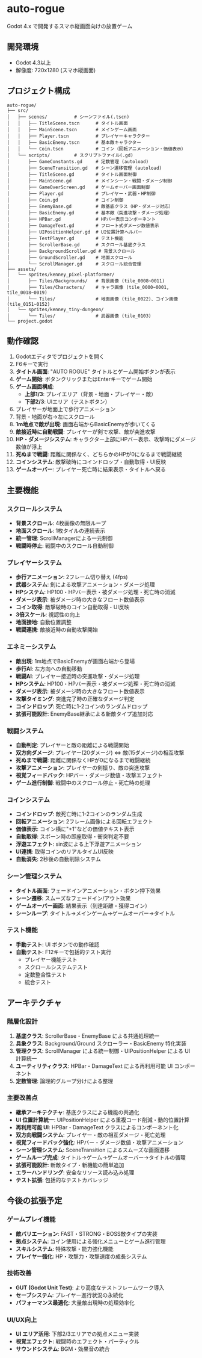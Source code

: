 # auto-rogue

Godot 4.x で開発するスマホ縦画面向けの放置ゲーム

## 開発環境

- Godot 4.3以上
- 解像度: 720x1280 (スマホ縦画面)

## プロジェクト構成

```
auto-rogue/
├── src/
│   ├── scenes/          # シーンファイル(.tscn)
│   │   ├── TitleScene.tscn      # タイトル画面
│   │   ├── MainScene.tscn       # メインゲーム画面
│   │   ├── Player.tscn          # プレイヤーキャラクター
│   │   ├── BasicEnemy.tscn      # 基本敵キャラクター
│   │   └── Coin.tscn            # コイン（回転アニメーション・価値表示）
│   └── scripts/         # スクリプトファイル(.gd)
│       ├── GameConstants.gd     # 定数管理 (autoload)
│       ├── SceneTransition.gd   # シーン遷移管理 (autoload)
│       ├── TitleScene.gd        # タイトル画面制御
│       ├── MainScene.gd         # メインシーン・戦闘・ダメージ制御
│       ├── GameOverScreen.gd    # ゲームオーバー画面制御
│       ├── Player.gd            # プレイヤー・武器・HP制御
│       ├── Coin.gd              # コイン制御
│       ├── EnemyBase.gd         # 敵基底クラス（HP・ダメージ対応）
│       ├── BasicEnemy.gd        # 基本敵（突進攻撃・ダメージ処理）
│       ├── HPBar.gd             # HPバー表示コンポーネント
│       ├── DamageText.gd        # フロート式ダメージ数値表示
│       ├── UIPositionHelper.gd  # UI位置計算ヘルパー
│       ├── TestPlayer.gd        # テスト機能
│       ├── ScrollerBase.gd      # スクロール基底クラス
│       ├── BackgroundScroller.gd # 背景スクロール
│       ├── GroundScroller.gd    # 地面スクロール
│       └── ScrollManager.gd     # スクロール統合管理
├── assets/
│   └── sprites/kenney_pixel-platformer/
│       ├── Tiles/Backgrounds/   # 背景画像 (tile_0008~0011)
│       ├── Tiles/Characters/    # キャラ画像 (tile_0000~0001, tile_0018~0019)
│       └── Tiles/               # 地面画像 (tile_0022)、コイン画像 (tile_0151~0152)
│   └── sprites/kenney_tiny-dungeon/
│       └── Tiles/               # 武器画像 (tile_0103)
└── project.godot
```

## 動作確認

1. Godotエディタでプロジェクトを開く
2. F6キーで実行
3. **タイトル画面**: "AUTO ROGUE" タイトルとゲーム開始ボタンが表示
4. **ゲーム開始**: ボタンクリックまたはEnterキーでゲーム開始
5. **ゲーム画面構成**:
   - **上部1/3**: プレイエリア（背景・地面・プレイヤー・敵）
   - **下部2/3**: UIエリア（テストボタン）
6. プレイヤーが地面上で歩行アニメーション
7. 背景・地面が右→左にスクロール
8. **1m地点で敵が出現**: 画面右端からBasicEnemyが歩いてくる
9. **敵接近時に自動戦闘**: プレイヤーが剣で攻撃、敵が突進攻撃
10. **HP・ダメージシステム**: キャラクター上部にHPバー表示、攻撃時にダメージ数値が浮上
11. **死ぬまで戦闘**: 距離に関係なく、どちらかのHPが0になるまで戦闘継続
12. **コインシステム**: 敵撃破時にコインドロップ・自動取得・UI反映
13. **ゲームオーバー**: プレイヤー死亡時に結果表示・タイトルへ戻る

## 主要機能

### スクロールシステム
- **背景スクロール**: 4枚画像の無限ループ
- **地面スクロール**: 1枚タイルの連続表示
- **統一管理**: ScrollManagerによる一元制御
- **戦闘時停止**: 戦闘中のスクロール自動制御

### プレイヤーシステム  
- **歩行アニメーション**: 2フレーム切り替え (4fps)
- **武器システム**: 剣による攻撃アニメーション・ダメージ処理
- **HPシステム**: HP100・HPバー表示・被ダメージ処理・死亡時の消滅
- **ダメージ表示**: 被ダメージ時の大きなフロート数値表示
- **コイン取得**: 敵撃破時のコイン自動取得・UI反映
- **3倍スケール**: 視認性の向上
- **地面接地**: 自動位置調整
- **戦闘連携**: 敵接近時の自動攻撃開始

### エネミーシステム
- **敵出現**: 1m地点でBasicEnemyが画面右端から登場
- **歩行AI**: 左方向への自動移動
- **戦闘AI**: プレイヤー接近時の突進攻撃・ダメージ処理
- **HPシステム**: HP100・HPバー表示・被ダメージ処理・死亡時の消滅
- **ダメージ表示**: 被ダメージ時の大きなフロート数値表示
- **攻撃タイミング**: 突進完了時の正確なダメージ判定
- **コインドロップ**: 死亡時に1-2コインのランダムドロップ
- **拡張可能設計**: EnemyBase継承による新敵タイプ追加対応

### 戦闘システム
- **自動判定**: プレイヤーと敵の距離による戦闘開始
- **双方向ダメージ**: プレイヤー(20ダメージ) ⇔ 敵(15ダメージ)の相互攻撃
- **死ぬまで戦闘**: 距離に関係なくHPが0になるまで戦闘継続
- **攻撃アニメーション**: プレイヤーの剣振り、敵の突進攻撃
- **視覚フィードバック**: HPバー・ダメージ数値・攻撃エフェクト
- **ゲーム進行制御**: 戦闘中のスクロール停止・死亡時の処理

### コインシステム
- **コインドロップ**: 敵死亡時に1-2コインのランダム生成
- **回転アニメーション**: 2フレーム画像による回転エフェクト
- **価値表示**: コイン横に"+1"などの価値テキスト表示
- **自動取得**: スポーン時の即座取得・衝突判定不要
- **浮遊エフェクト**: sin波による上下浮遊アニメーション
- **UI連携**: 取得コインのリアルタイムUI反映
- **自動消失**: 2秒後の自動削除システム

### シーン管理システム
- **タイトル画面**: フェードインアニメーション・ボタン押下効果
- **シーン遷移**: スムーズなフェードイン/アウト効果
- **ゲームオーバー画面**: 結果表示（到達距離・獲得コイン）
- **シーンループ**: タイトル→メインゲーム→ゲームオーバー→タイトル

### テスト機能
- **手動テスト**: UI ボタンでの動作確認
- **自動テスト**: F12キーで包括的テスト実行
  - プレイヤー機能テスト
  - スクロールシステムテスト  
  - 定数整合性テスト
  - 統合テスト

## アーキテクチャ

### 階層化設計
1. **基底クラス**: ScrollerBase・EnemyBase による共通処理統一
2. **具象クラス**: Background/Ground スクローラー・BasicEnemy 特化実装
3. **管理クラス**: ScrollManager による統一制御・UIPositionHelper による UI 計算統一
4. **ユーティリティクラス**: HPBar・DamageText による再利用可能 UI コンポーネント
5. **定数管理**: 論理的グループ分けによる整理

### 主要改善点
- **継承アーキテクチャ**: 基底クラスによる機能の共通化
- **UI 位置計算統一**: UIPositionHelper による重複コード削減・動的位置計算
- **再利用可能 UI**: HPBar・DamageText クラスによるコンポーネント化
- **双方向戦闘システム**: プレイヤー・敵の相互ダメージ・死亡処理
- **視覚フィードバック強化**: HPバー・ダメージ数値・攻撃アニメーション
- **シーン管理システム**: SceneTransition によるスムーズな画面遷移
- **ゲームループ完成**: タイトル→ゲーム→ゲームオーバー→タイトルの循環
- **拡張可能設計**: 新敵タイプ・新機能の簡単追加
- **エラーハンドリング**: 安全なリソース読み込み処理
- **テスト拡張**: 包括的なテストカバレッジ

## 今後の拡張予定

### ゲームプレイ機能
- **敵バリエーション**: FAST・STRONG・BOSS敵タイプの実装
- **拠点システム**: コイン使用による強化メニューとゲーム進行管理
- **スキルシステム**: 特殊攻撃・能力強化機能
- **プレイヤー強化**: HP・攻撃力・攻撃速度の成長システム

### 技術改善
- **GUT (Godot Unit Test)**: より高度なテストフレームワーク導入
- **セーブシステム**: プレイヤー進行状況の永続化
- **パフォーマンス最適化**: 大量敵出現時の処理効率化

### UI/UX向上
- **UI エリア活用**: 下部2/3エリアでの拠点メニュー実装
- **視覚エフェクト**: 戦闘時のエフェクト・パーティクル
- **サウンドシステム**: BGM・効果音の統合